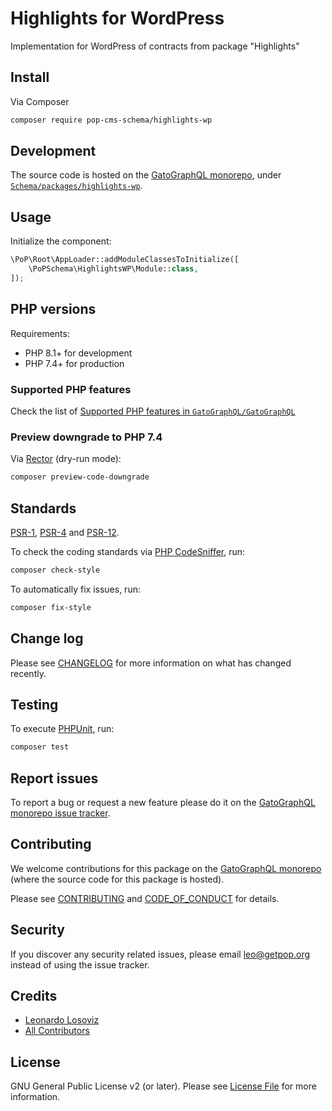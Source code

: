 # Highlights for WordPress

<!--
[![Build Status][ico-travis]][link-travis]
[![Quality Score][ico-code-quality]][link-code-quality]
[![Software License][ico-license]](LICENSE.md)
[![Latest Version on Packagist][ico-version]][link-packagist]
[![Coverage Status][ico-scrutinizer]][link-scrutinizer]
[![Total Downloads][ico-downloads]][link-downloads]
-->

Implementation for WordPress of contracts from package "Highlights"

## Install

Via Composer

``` bash
composer require pop-cms-schema/highlights-wp
```

## Development

The source code is hosted on the [GatoGraphQL monorepo](https://github.com/GatoGraphQL/GatoGraphQL), under [`Schema/packages/highlights-wp`](https://github.com/GatoGraphQL/GatoGraphQL/tree/master/layers/Schema/packages/highlights-wp).

## Usage

Initialize the component:

``` php
\PoP\Root\AppLoader::addModuleClassesToInitialize([
    \PoPSchema\HighlightsWP\Module::class,
]);
```

## PHP versions

Requirements:

- PHP 8.1+ for development
- PHP 7.4+ for production

### Supported PHP features

Check the list of [Supported PHP features in `GatoGraphQL/GatoGraphQL`](https://github.com/GatoGraphQL/GatoGraphQL/blob/master/docs/supported-php-features.md)

### Preview downgrade to PHP 7.4

Via [Rector](https://github.com/rectorphp/rector) (dry-run mode):

```bash
composer preview-code-downgrade
```

## Standards

[PSR-1](https://www.php-fig.org/psr/psr-1), [PSR-4](https://www.php-fig.org/psr/psr-4) and [PSR-12](https://www.php-fig.org/psr/psr-12).

To check the coding standards via [PHP CodeSniffer](https://github.com/squizlabs/PHP_CodeSniffer), run:

``` bash
composer check-style
```

To automatically fix issues, run:

``` bash
composer fix-style
```

## Change log

Please see [CHANGELOG](CHANGELOG.md) for more information on what has changed recently.

## Testing

To execute [PHPUnit](https://phpunit.de/), run:

``` bash
composer test
```

## Report issues

To report a bug or request a new feature please do it on the [GatoGraphQL monorepo issue tracker](https://github.com/GatoGraphQL/GatoGraphQL/issues).

## Contributing

We welcome contributions for this package on the [GatoGraphQL monorepo](https://github.com/GatoGraphQL/GatoGraphQL) (where the source code for this package is hosted).

Please see [CONTRIBUTING](CONTRIBUTING.md) and [CODE_OF_CONDUCT](CODE_OF_CONDUCT.md) for details.

## Security

If you discover any security related issues, please email leo@getpop.org instead of using the issue tracker.

## Credits

- [Leonardo Losoviz][link-author]
- [All Contributors][link-contributors]

## License

GNU General Public License v2 (or later). Please see [License File](LICENSE.md) for more information.

[ico-version]: https://img.shields.io/packagist/v/pop-cms-schema/highlights-wp.svg?style=flat-square
[ico-license]: https://img.shields.io/badge/license-GPLv2-brightgreen.svg?style=flat-square
[ico-travis]: https://img.shields.io/travis/pop-cms-schema/highlights-wp/master.svg?style=flat-square
[ico-scrutinizer]: https://img.shields.io/scrutinizer/coverage/g/pop-cms-schema/highlights-wp.svg?style=flat-square
[ico-code-quality]: https://img.shields.io/scrutinizer/g/pop-cms-schema/highlights-wp.svg?style=flat-square
[ico-downloads]: https://img.shields.io/packagist/dt/pop-cms-schema/highlights-wp.svg?style=flat-square

[link-packagist]: https://packagist.org/packages/pop-cms-schema/highlights-wp
[link-travis]: https://travis-ci.org/pop-cms-schema/highlights-wp
[link-scrutinizer]: https://scrutinizer-ci.com/g/pop-cms-schema/highlights-wp/code-structure
[link-code-quality]: https://scrutinizer-ci.com/g/pop-cms-schema/highlights-wp
[link-downloads]: https://packagist.org/packages/pop-cms-schema/highlights-wp
[link-author]: https://github.com/leoloso
[link-contributors]: ../../../../../../contributors
